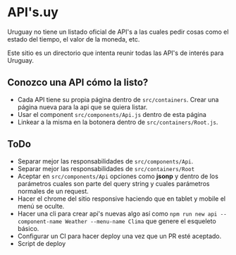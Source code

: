 # API's.uy

Uruguay no tiene un listado oficial de API's a las cuales pedir cosas como el
estado del tiempo, el valor de la moneda, etc.

Este sitio es un directorio que intenta reunir todas las API's de interés para
Uruguay.

## Conozco una API cómo la listo?

* Cada API tiene su propia página dentro de `src/containers`. Crear una página nueva para la api que se quiera listar.
* Usar el component `src/components/Api.js` dentro de esta página
* Linkear a la misma en la botonera dentro de `src/containers/Root.js`.

## ToDo

* Separar mejor las responsabilidades de `src/components/Api`.
* Separar mejor las responsabilidades de `src/containers/Root`
* Aceptar en `src/components/Api` opciones como **jsonp** y dentro de los
parámetros cuales son parte del query string y cuales parámetros normales de un
request.
* Hacer el chrome del sitio responsive haciendo que en tablet y mobile el menú
se oculte.
* Hacer una cli para crear api's nuevas algo así como
`npm run new api --component-name Weather --menu-name Clima` que genere el
esqueleto básico.
* Configurar un CI para hacer deploy una vez que un PR esté aceptado.
* Script de deploy
